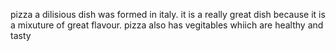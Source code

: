 pizza a dilisious dish was formed in italy.
it is a really great dish because it is a mixuture of great flavour.
pizza also has vegitables whiich are healthy and tasty